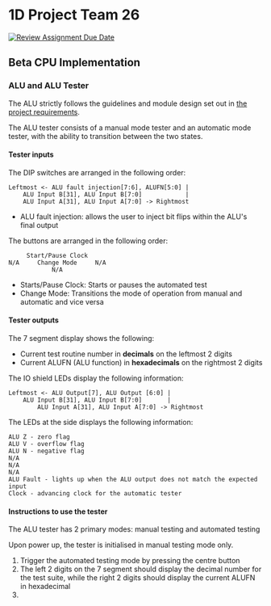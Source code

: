 # 1D Project Team 26

[![Review Assignment Due Date](https://classroom.github.com/assets/deadline-readme-button-22041afd0340ce965d47ae6ef1cefeee28c7c493a6346c4f15d667ab976d596c.svg)](https://classroom.github.com/a/vxyPYWbJ)

## Beta CPU Implementation

### ALU and ALU Tester

The ALU strictly follows the guidelines and module design set out in [the project requirements](https://natalieagus.github.io/50002/lab/lab3). 

The ALU tester consists of a manual mode tester and an automatic mode tester, with the ability to transition between the two states.


#### Tester inputs

The DIP switches are arranged in the following order:

```
Leftmost <- ALU fault injection[7:6], ALUFN[5:0] | 
    ALU Input B[31], ALU Input B[7:0]            | 
    ALU Input A[31], ALU Input A[7:0] -> Rightmost
```

- ALU fault injection: allows the user to inject bit flips within the ALU's final output 

The buttons are arranged in the following order:

```
     Start/Pause Clock
N/A     Change Mode     N/A
            N/A
```

- Starts/Pause Clock: Starts or pauses the automated test
- Change Mode: Transitions the mode of operation from manual and automatic and vice versa

#### Tester outputs

The 7 segment display shows the following:

- Current test routine number in **decimals** on the leftmost 2 digits
- Current ALUFN (ALU function) in **hexadecimals** on the rightmost 2 digits

The IO shield LEDs display the following information: 

```
Leftmost <- ALU Output[7], ALU Output [6:0] | 
    ALU Input B[31], ALU Input B[7:0]       | 
        ALU Input A[31], ALU Input A[7:0] -> Rightmost
```

The LEDs at the side displays the following information:

```
ALU Z - zero flag
ALU V - overflow flag
ALU N - negative flag
N/A
N/A
N/A
ALU Fault - lights up when the ALU output does not match the expected input
Clock - advancing clock for the automatic tester
```

#### Instructions to use the tester

The ALU tester has 2 primary modes: manual testing and automated testing

Upon power up, the tester is initialised in manual testing mode only.

1. Trigger the automated testing mode by pressing the centre button
2. The left 2 digits on the 7 segment should display the decimal number for the test suite, while the right 2 digits should display the current ALUFN in hexadecimal
3. 
